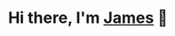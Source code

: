 <h1 align="center">
Hi there, I'm <a href="https://www.jameshollos.dev/" target="_blank" rel="noreferrer">James</a> 👋
</h1>

